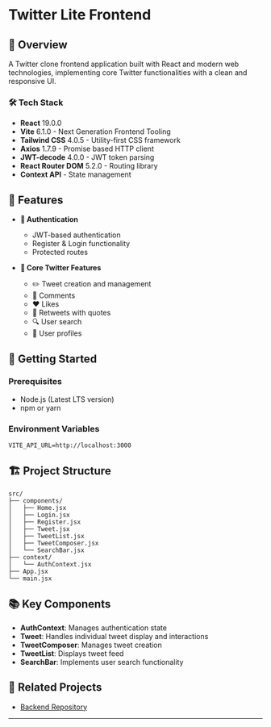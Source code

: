 # Twitter Lite Frontend

## 📝 Overview
A Twitter clone frontend application built with React and modern web technologies, implementing core Twitter functionalities with a clean and responsive UI.

### 🛠️ Tech Stack
- **React** 19.0.0
- **Vite** 6.1.0 - Next Generation Frontend Tooling
- **Tailwind CSS** 4.0.5 - Utility-first CSS framework
- **Axios** 1.7.9 - Promise based HTTP client
- **JWT-decode** 4.0.0 - JWT token parsing
- **React Router DOM** 5.2.0 - Routing library
- **Context API** - State management

## 🎯 Features
- **🔐 Authentication**
  - JWT-based authentication
  - Register & Login functionality
  - Protected routes

- **📱 Core Twitter Features**
  - ✏️ Tweet creation and management
  - 💬 Comments
  - ❤️ Likes
  - 🔄 Retweets with quotes
  - 🔍 User search
  - 👤 User profiles

## 🚀 Getting Started

### Prerequisites
- Node.js (Latest LTS version)
- npm or yarn

### Environment Variables
```env
VITE_API_URL=http://localhost:3000
```

## 🏗️ Project Structure
```
src/
├── components/
│   ├── Home.jsx
│   ├── Login.jsx
│   ├── Register.jsx
│   ├── Tweet.jsx
│   ├── TweetList.jsx
│   ├── TweetComposer.jsx
│   └── SearchBar.jsx
├── context/
│   └── AuthContext.jsx
├── App.jsx
└── main.jsx
```

## 📚 Key Components
- **AuthContext**: Manages authentication state
- **Tweet**: Handles individual tweet display and interactions
- **TweetComposer**: Manages tweet creation
- **TweetList**: Displays tweet feed
- **SearchBar**: Implements user search functionality

## 🔗 Related Projects
- [Backend Repository](https://github.com/melih-vardar/twitter-api)

---